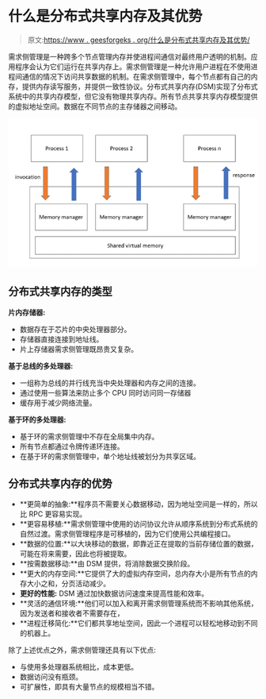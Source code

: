 # 什么是分布式共享内存及其优势

> 原文:[https://www . geesforgeks . org/什么是分布式共享内存及其优势/](https://www.geeksforgeeks.org/what-is-distributed-shared-memory-and-its-advantages/)

需求侧管理是一种跨多个节点管理内存并使进程间通信对最终用户透明的机制。应用程序会认为它们运行在共享内存上。需求侧管理是一种允许用户进程在不使用进程间通信的情况下访问共享数据的机制。在需求侧管理中，每个节点都有自己的内存，提供内存读写服务，并提供一致性协议。分布式共享内存(DSM)实现了分布式系统中的共享内存模型，但它没有物理共享内存。所有节点共享共享内存模型提供的虚拟地址空间。数据在不同节点的主存储器之间移动。

![](img/0c08692ece6844bf48dec9d687c7d165.png)

## 分布式共享内存的类型

**片内存储器:**

*   数据存在于芯片的中央处理器部分。
*   存储器直接连接到地址线。
*   片上存储器需求侧管理既昂贵又复杂。

**基于总线的多处理器:**

*   一组称为总线的并行线充当中央处理器和内存之间的连接。
*   通过使用一些算法来防止多个 CPU 同时访问同一存储器
*   缓存用于减少网络流量。

**基于环的多处理器:**

*   基于环的需求侧管理中不存在全局集中内存。
*   所有节点都通过令牌传递环连接。
*   在基于环的需求侧管理中，单个地址线被划分为共享区域。

## **分布式共享内存的优势**

*   **更简单的抽象:**程序员不需要关心数据移动，因为地址空间是一样的，所以比 RPC 更容易实现。
*   **更容易移植:**需求侧管理中使用的访问协议允许从顺序系统到分布式系统的自然过渡。需求侧管理程序是可移植的，因为它们使用公共编程接口。
*   **数据的位置:**以大块移动的数据，即靠近正在提取的当前存储位置的数据，可能在将来需要，因此也将被提取。
*   **按需数据移动:**由 DSM 提供，将消除数据交换阶段。
*   **更大的内存空间:**它提供了大的虚拟内存空间，总内存大小是所有节点的内存大小之和，分页活动减少。
*   **更好的性能:** DSM 通过加快数据访问速度来提高性能和效率。
*   **灵活的通信环境:**他们可以加入和离开需求侧管理系统而不影响其他系统，因为发送者和接收者不需要存在，
*   **进程迁移简化:**它们都共享地址空间，因此一个进程可以轻松地移动到不同的机器上。

除了上述优点之外，需求侧管理还具有以下优点:

*   与使用多处理器系统相比，成本更低。
*   数据访问没有瓶颈。
*   可扩展性，即具有大量节点的规模相当不错。